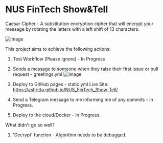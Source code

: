 # NUS FinTech Show&Tell
Caesar Cipher - A substitution encryption cipher that will encrypt your message by rotating the letters with a left shift of 13 characters.

![image](https://user-images.githubusercontent.com/63718042/206416797-5592681c-4eeb-4041-aefb-7f061e6245a6.png)

This project aims to achieve the following actions:
1. Test Workflow (Please ignore) - In Progress

2. Sends a message to someone when they raise their first issue or pull request - greetings.yml
![image](https://user-images.githubusercontent.com/63718042/206423864-c2b21e0b-0cc2-4e77-abaf-fd3393a938d6.png)

3. Deploy to GitHub pages - static.yml
Live Site: https://ashritta.github.io/NUS_FinTech_Show-Tell/

4. Send a Telegram message to me informing me of any commits - In Progress.

5. Deploy to the cloud/Docker - In Progress.

What didn't go so well?
1. 'Decrypt' function - Algorithm needs to be debugged.

